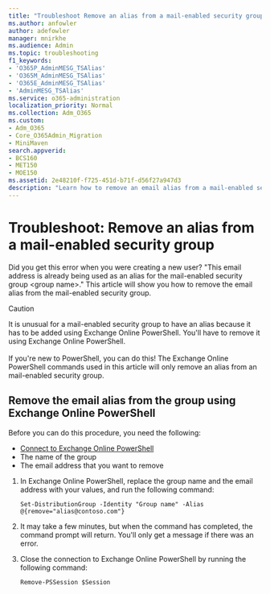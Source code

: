 ```yaml
---
title: "Troubleshoot Remove an alias from a mail-enabled security group"
ms.author: anfowler
author: adefowler
manager: mnirkhe
ms.audience: Admin
ms.topic: troubleshooting
f1_keywords:
- 'O365P_AdminMESG_TSAlias'
- 'O365M_AdminMESG_TSAlias'
- 'O365E_AdminMESG_TSAlias'
- 'AdminMESG_TSAlias'
ms.service: o365-administration
localization_priority: Normal
ms.collection: Adm_O365
ms.custom:
- Adm_O365
- Core_O365Admin_Migration
- MiniMaven
search.appverid:
- BCS160
- MET150
- MOE150
ms.assetid: 2e48210f-f725-451d-b71f-d56f27a947d3
description: "Learn how to remove an email alias from a mail-enabled security group using Exchange Online PowerShell."
---
```


# Troubleshoot: Remove an alias from a mail-enabled security group

Did you get this error when you were creating a new user? "This email address is already being used as an alias for the mail-enabled security group \<group name>." This article will show you how to remove the email alias from the mail-enabled security group.
  
> [!CAUTION]
> It is unusual for a mail-enabled security group to have an alias because it has to be added using Exchange Online PowerShell. You'll have to remove it using Exchange Online PowerShell. <br><br> If you're new to PowerShell, you can do this! The Exchange Online PowerShell commands used in this article will only remove an alias from an mail-enabled security group. 
  
## Remove the email alias from the group using Exchange Online PowerShell

Before you can do this procedure, you need the following:
  
- [Connect to Exchange Online PowerShell](https://go.microsoft.com/fwlink/p/?linkid=396554)   
- The name of the group 
- The email address that you want to remove
    
1. In Exchange Online PowerShell, replace the group name and the email address with your values, and run the following command: 
    
   ```
   Set-DistributionGroup -Identity "Group name" -Alias @{remove="alias@contoso.com"}
   ```

2. It may take a few minutes, but when the command has completed, the command prompt will return. You'll only get a message if there was an error.
    
3. Close the connection to Exchange Online PowerShell by running the following command:
     
   ```
   Remove-PSSession $Session
   ```


  

